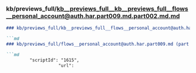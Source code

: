 ### kb/previews_full/kb__previews_full__kb__previews_full__flows__personal_account@auth.har.part009.md.part002.md.md

```md
### kb/previews_full/kb__previews_full__flows__personal_account@auth.har.part009.md.part002.md

```md
### kb/previews_full/flows__personal_account@auth.har.part009.md (part 002)

```md
         "scriptId": "1615",
                    "url":
```

```

```

```
